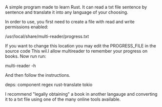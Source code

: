 A simple program made to learn Rust.
It can read a txt file sentence by sentence and translate it into any language of your choosing.

In order to use, you first need to create a file with read and write permissions enabled:

/usr/local/share/multi-reader/progress.txt

If you want to change this location you may edit the PROGRESS_FILE in the source code
This wil.l allow multireader to remember your progress on books.
Now run run:

multi-reader -h

And then follow the instructions.

deps:
component
regex
rust-translate
tokio

I recommend "legally obtaining" a book in another langauge and converting it to a txt file using one of the many online tools available.
